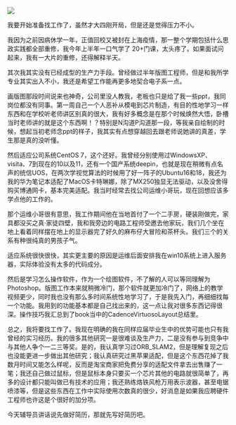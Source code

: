 ![](https://shp.qpic.cn/cfwebcap/0/684f06df8190abf615d6f62521dc992b/0/)

我要开始准备找工作了，虽然才大四刚开局，但是还是觉得压力不小。

<!--truncate-->

我因为之前因病休学一年，正值回校又被封在上海疫情，那一整个学期包括什么思政实践都全部重修，我今年上半年一口气学了 20+门课，太头疼了。如果面试问起来，我有一大片的重修，还得解释半天。

其次我其实没有已经成型的生产力手段。曾经做过半年版图工程师，但是和我所学专业其实出入不小，我还是希望工作能再更多地契合电子系一点。

画版图那段时间说来也神奇，公司里没人教我，老板也只是给了我一些ppt，我同岗位都没有同事。第一周自己一个人恶补从模电到芯片制造，有目的性地学习一样东西和在学校听老师讲区别真的很大，我有好多概念是在那个时候焕然大悟，卧槽当时老师讲的就是这个东西啊！？特别是N沟道P沟道那一段，等我亲自绘制的时候，想起当初老师念ppt的样子，我其实有点想穿越回去跟老师说她讲的真差，学生那是真的没听懂。

然后适应公司系统CentOS 7，这个还好。我曾经分别使用过WindowsXP、visita、7到现在的10以及11，还有一个国产系统deepin，也就是现在稍微有点名声的统信UOS，在两次学视觉算法的时候用了好一阵子的Ubuntu16和18，我还为我的华为笔记本适配了MacOS卡特琳娜，除了MX250独显无法驱动，以及没舍得购买博通网卡，基本完美适配。我当时经常去找公司运维小哥玩，现在回想应该多学点他的工作的。

那个运维小哥很有意思，我工作期间他在当地首付了一个二手房，硬装刚做完，家具都没买之真·家徒四壁，我和我旁边的电路工程师受邀去他家玩，我们几个坐在地上看着同样摆在地上的显示器完了好久的麻布仔大冒险和茶杯头。我们三个的关系有种很纯真的男孩子气。

适应系统很快很快，其实更主要的原因是运维后面安排我在win10系统上进入服务器，实际体验没有太多的代码成分。

然后是学习怎么操作软件，作为一个绘图软件，不了解的人可以等同理解为Photoshop。版图工作本来就稍微冷门，那个软件就更加冷门了，网络上的教学视频更少，同时我也没有那么多时间系统性地学习了，于是我先入门，再细细找每一个功能。我用到的功能基本都是自己找出来的，这一点让我对很多东西记得很深。操作技巧我汇总到了book当中的CadenceVirtuosoLayout总结里。

总之，我将要找工作了。我现在明确的我在同样应届毕业生中的优势可能也只有我曾经的实习经历。我的很多其他研究一是很难谈及生产力，二是没有参与到竞争中与其他人争个一二三等奖。是的，我认真学习过ORB_SLAM2，但是理解复现之后也没能更进一步做出其他研究；我认真研究过黑苹果适配，但是这个东西花掉了我数月时间又能怎么样呢，反而是淘宝商家把免费分享的适配文件拿去出售赚了一笔；我还自己做过鼠标，但是鼠标本身只要买一个芯片其他的电路就很简单了，再多的设计都只能叫做已有技术的应用；我还熟练烙铁风枪万用表示波器，甚至电锯喷漆等，但是这些东西在工作中实际使用次数真的很少，好消息是如果我应聘硬件工程师也许这是个很好的加分项。

今天辅导员讲话说先做好简历，那就先写好简历吧。
